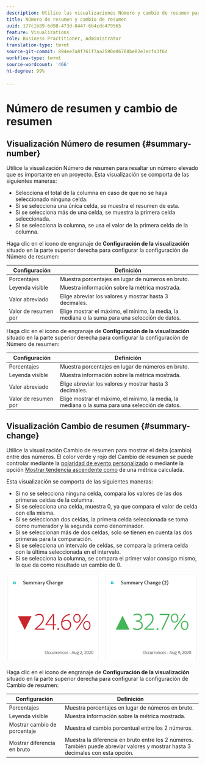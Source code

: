 ```yaml
---
description: Utilice las visualizaciones Número y cambio de resumen para mostrar puntos de datos importantes en un proyecto.
title: Número de resumen y cambio de resumen
uuid: 177c1b89-6d98-473d-8447-6b4cdc479565
feature: Visualizations
role: Business Practitioner, Administrator
translation-type: tm+mt
source-git-commit: 894ee7a8f761f7aa2590e06708be82e7ecfa3f6d
workflow-type: tm+mt
source-wordcount: '466'
ht-degree: 99%

---
```



# Número de resumen y cambio de resumen

## Visualización Número de resumen {#summary-number}

Utilice la visualización Número de resumen para resaltar un número elevado que es importante en un proyecto. Esta visualización se comporta de las siguientes maneras:

* Selecciona el total de la columna en caso de que no se haya seleccionado ninguna celda.
* Si se selecciona una única celda, se muestra el resumen de esta.
* Si se selecciona más de una celda, se muestra la primera celda seleccionada.
* Si se selecciona la columna, se usa el valor de la primera celda de la columna.

Haga clic en el icono de engranaje de **Configuración de la visualización** situado en la parte superior derecha para configurar la configuración de Número de resumen:

| Configuración | Definición |
|--- |--- |
| Porcentajes | Muestra porcentajes en lugar de números en bruto. |
| Leyenda visible | Muestra información sobre la métrica mostrada. |
| Valor abreviado | Elige abreviar los valores y mostrar hasta 3 decimales. |
| Valor de resumen por | Elige mostrar el máximo, el mínimo, la media, la mediana o la suma para una selección de datos. |


Haga clic en el icono de engranaje de **Configuración de la visualización** situado en la parte superior derecha para configurar la configuración de Número de resumen:

| Configuración | Definición |
|--- |--- |
| Porcentajes | Muestra porcentajes en lugar de números en bruto. |
| Leyenda visible | Muestra información sobre la métrica mostrada. |
| Valor abreviado | Elige abreviar los valores y mostrar hasta 3 decimales. |
| Valor de resumen por | Elige mostrar el máximo, el mínimo, la media, la mediana o la suma para una selección de datos. |


## Visualización Cambio de resumen {#summary-change}

Utilice la visualización Cambio de resumen para mostrar el delta (cambio) entre dos números. El color verde y rojo del Cambio de resumen se puede controlar mediante la [polaridad de evento personalizado](https://docs.adobe.com/content/help/es-ES/analytics/admin/admin-tools/success-events/success-event.html) o mediante la opción [Mostrar tendencia ascendente como](https://docs.adobe.com/content/help/es-ES/analytics/components/calculated-metrics/calcmetric-workflow/cm-build-metrics.html) de una métrica calculada.

Esta visualización se comporta de las siguientes maneras:

* Si no se selecciona ninguna celda, compara los valores de las dos primeras celdas de la columna.
* Si se selecciona una celda, muestra 0, ya que compara el valor de celda con ella misma.
* Si se seleccionan dos celdas, la primera celda seleccionada se toma como numerador y la segunda como denominador.
* Si se seleccionan más de dos celdas, solo se tienen en cuenta las dos primeras para la comparación.
* Si se selecciona un intervalo de celdas, se compara la primera celda con la última seleccionada en el intervalo.
* Si se selecciona la columna, se compara el primer valor consigo mismo, lo que da como resultado un cambio de 0.


![](assets/summary-change.png)


Haga clic en el icono de engranaje de **Configuración de la visualización** situado en la parte superior derecha para configurar la configuración de Cambio de resumen:

| Configuración | Definición |
|--- |--- |
| Porcentajes | Muestra porcentajes en lugar de números en bruto. |
| Leyenda visible | Muestra información sobre la métrica mostrada. |
| Mostrar cambio de porcentaje | Muestra el cambio porcentual entre los 2 números. |
| Mostrar diferencia en bruto | Muestra la diferencia en bruto entre los 2 números. También puede abreviar valores y mostrar hasta 3 decimales con esta opción. |
